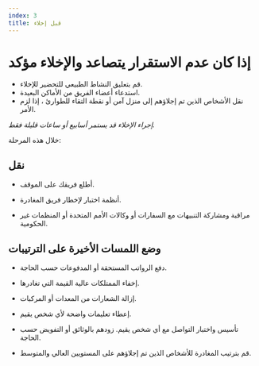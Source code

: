 ```yaml
---
index: 3
title: قبل إخلاء
---
```

# إذا كان عدم الاستقرار يتصاعد والإخلاء مؤكد

*   قم بتعليق النشاط الطبيعي للتحضير للإخلاء.
*   استدعاء أعضاء الفريق من الأماكن البعيدة.
*   نقل الأشخاص الذين تم إجلاؤهم إلى منزل آمن أو نقطة التقاء للطوارئ ، إذا لزم الأمر.

_إجراء الإخلاء قد يستمر أسابيع أو ساعات قليلة فقط._

خلال هذه المرحلة:

## نقل

*   أطلع فريقك على الموقف.

*   أنظمة اختبار لإخطار فريق المغادرة.

*   مراقبة ومشاركة التنبيهات مع السفارات أو وكالات الأمم المتحدة أو المنظمات غير الحكومية.

## وضع اللمسات الأخيرة على الترتيبات

*   دفع الرواتب المستحقة أو المدفوعات حسب الحاجة.

*   إخفاء الممتلكات عالية القيمة التي تغادرها.

*   إزالة الشعارات من المعدات أو المركبات.

*   إعطاء تعليمات واضحة لأي شخص يقيم.

*   تأسيس واختبار التواصل مع أي شخص يقيم. زودهم بالوثائق أو التفويض حسب الحاجة.

*   قم بترتيب المغادرة للأشخاص الذين تم إجلاؤهم على المستويين العالي والمتوسط.